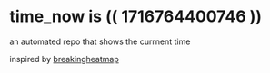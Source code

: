# time_now is (( 1716764400746 ))

an automated repo that shows the currnent time

inspired by [breakingheatmap](https://github.com/breakingheatmap/breakingheatmap)